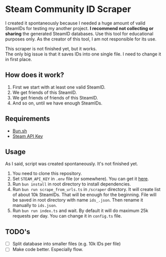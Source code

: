 # Steam Community ID Scraper

I created it spontaneously because I needed a huge amount of valid SteamIDs for testing my another project. **I recommend not collecting or sharing** the generated SteamID databases. Use this tool for educational purposes only. As the creator of this tool, I am not responsible for its use.

This scraper is not finished yet, but it works.  
The only big issue is that it saves IDs into one single file. I need to change it in first place.

## How does it work?

1. First we start with at least one valid SteamID.
2. We get friends of this SteamID.
3. We get friends of friends of this SteamID.
4. And so on, until we have enough SteamIDs.

## Requirements

- [Bun.sh](https://bun.sh/)
- [Steam API Key](https://steamcommunity.com/dev/apikey)

## Usage

As I said, script was created spontaneously. It's not finished yet.

1. You need to clone this repository.
2. Set `STEAM_API_KEY` in `.env` file (or somewhere). You can get it [here](https://steamcommunity.com/dev/apikey).
3. Run `bun install` in root directory to install dependencies.
4. Run `bun run scrape_from_urls.ts` in `/scraper` directory. It will create list of about 10k SteamIDs. That will be enough for the beginning. File will be saved in root directory with name `ids_.json`. Then rename it manually to `ids.json`.
5. Run `bun run index.ts` and wait. By default it will do maximum 25k requests per day. You can change it in `config.ts` file.

## TODO's

- [ ] Split database into smaller files (e.g. 10k IDs per file)
- [ ] Make code better. Especially flow.
